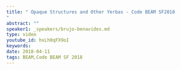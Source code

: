 ```yaml
---
title: " Opaque Structures and Other Yerbas - Code BEAM SF2018
"
abstract: ""
speaker1: _speakers/brujo-benavides.md
type: video
youtube_id: hxLh0qFX9oI
keywords: 
date: 2018-04-11
tags: BEAM,Code BEAM SF 2018
---
```


